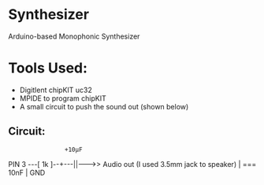 Synthesizer
===========

Arduino-based Monophonic Synthesizer


Tools Used:
===========

- Digitlent chipKIT uc32
- MPIDE to program chipKIT
- A small circuit to push the sound out (shown below)


Circuit:
---------

                    +10µF 
PIN 3 ---[ 1k ]--+---||--->> Audio out (I used 3.5mm jack to speaker)
                  |
                 === 10nF
                  |
                GND

